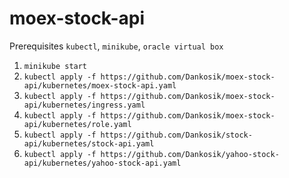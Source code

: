 # moex-stock-api
Prerequisites `kubectl`, `minikube`, `oracle virtual box`<br/>
1. `minikube start`<br/>
2. `kubectl apply -f https://github.com/Dankosik/moex-stock-api/kubernetes/moex-stock-api.yaml`<br/>
3. `kubectl apply -f https://github.com/Dankosik/moex-stock-api/kubernetes/ingress.yaml`<br/>
4. `kubectl apply -f https://github.com/Dankosik/moex-stock-api/kubernetes/role.yaml`<br/>
5. `kubectl apply -f https://github.com/Dankosik/stock-api/kubernetes/stock-api.yaml`<br/>
6. `kubectl apply -f https://github.com/Dankosik/yahoo-stock-api/kubernetes/yahoo-stock-api.yaml`<br/>
